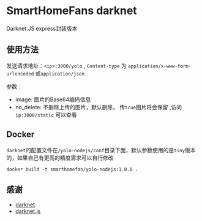 # SmartHomeFans darknet

Darknet.JS express封装版本


## 使用方法


发送请求地址：`<ip>:3000/yolo` , `Content-type` 为 `application/x-www-form-urlencoded` 或`application/json` 

参数：
* image: 图片的Base64编码信息
* no_delete: 不删除上传的图片，默认删除， 传`true`图片将会保留 ,访问`ip:3000/static` 可以查看

## Docker

`darknet`的配置文件在`/yolo-nodejs/conf`目录下面，默认参数使用的是`tiny`版本的，如果自己有更高的精度需求可以自行修改

```
docker build -t smarthomefan/yolo-nodejs:1.0.0 .
```



## 感谢
* [darknet](https://github.com/pjreddie/darknet)
* [darknet.js](https://github.com/bennetthardwick/darknet.js)